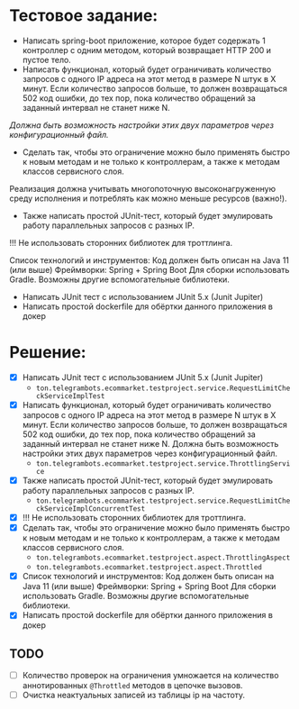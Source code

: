 # Тестовое задание:
- Написать spring-boot приложение, которое будет содержать 1 контроллер с одним методом, который возвращает HTTP 200 и пустое тело.
- Написать функционал, который будет ограничивать количество запросов с одного IP адреса на этот метод в размере N штук в X минут. Если количество запросов больше, то должен возвращаться 502 код ошибки, до тех пор, пока количество обращений за заданный интервал не станет ниже N. 

_Должна быть возможность настройки этих двух параметров через конфигурационный файл._ 

- Сделать так, чтобы это ограничение можно было применять быстро к новым методам и не только к контроллерам, а также к методам классов сервисного слоя. 

Реализация должна учитывать многопоточную высоконагруженную среду исполнения и потреблять как можно меньше ресурсов (важно!). 
- Также написать простой JUnit-тест, который будет эмулировать работу параллельных запросов с разных IP. 

!!! Не использовать сторонних библиотек для троттлинга. 

Список технологий и инструментов: 
Код должен быть описан на Java 11 (или выше) 
Фреймворки: Spring + Spring Boot 
Для сборки использовать Gradle. Возможны другие вспомогательные библиотеки. 

- Написать JUnit тест с использованием JUnit 5.x (Junit Jupiter)
- Написать простой dockerfile для обёртки данного приложения в докер

# Решение:
- [x] Написать JUnit тест с использованием JUnit 5.x (Junit Jupiter)
  - `ton.telegrambots.ecommarket.testproject.service.RequestLimitCheckServiceImplTest`
- [x] Написать функционал, который будет ограничивать количество запросов с одного IP адреса на этот метод в размере N штук в X минут. Если количество запросов больше, то должен возвращаться 502 код ошибки, до тех пор, пока количество обращений за заданный интервал не станет ниже N. Должна быть возможность настройки этих двух параметров через конфигурационный файл.
  - `ton.telegrambots.ecommarket.testproject.service.ThrottlingService`
- [x] Также написать простой JUnit-тест, который будет эмулировать работу параллельных запросов с разных IP. 
  - `ton.telegrambots.ecommarket.testproject.service.RequestLimitCheckServiceImplConcurrentTest`
- [x] !!! Не использовать сторонних библиотек для троттлинга.
- [x] Сделать так, чтобы это ограничение можно было применять быстро к новым методам и не только к контроллерам, а также к методам классов сервисного слоя.
  - `ton.telegrambots.ecommarket.testproject.aspect.ThrottlingAspect`
  - `ton.telegrambots.ecommarket.testproject.aspect.Throttled`
- [x] Список технологий и инструментов: Код должен быть описан на Java 11 (или выше) Фреймворки: Spring + Spring Boot Для сборки использовать Gradle. Возможны другие вспомогательные библиотеки.
- [x] Написать простой dockerfile для обёртки данного приложения в докер

## TODO
- [ ] Количество проверок на ограничения умножается на количество аннотированных `@Throttled` методов в цепочке вызовов.
- [ ] Очистка неактуальных записей из таблицы ip на частоту.